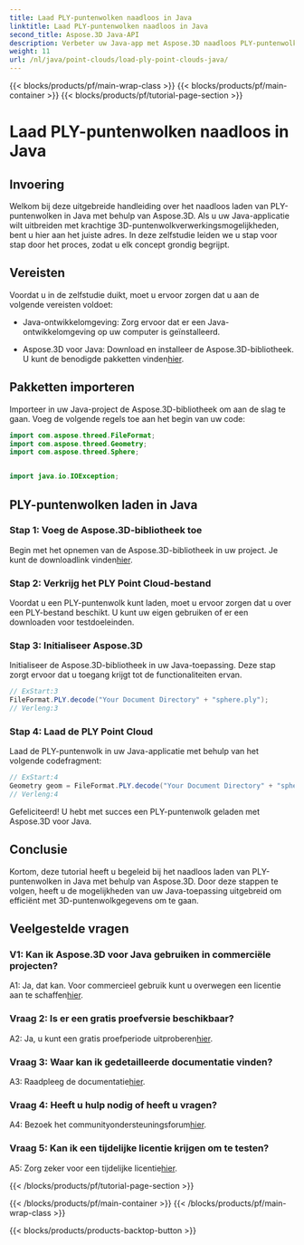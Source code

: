 ```yaml
---
title: Laad PLY-puntenwolken naadloos in Java
linktitle: Laad PLY-puntenwolken naadloos in Java
second_title: Aspose.3D Java-API
description: Verbeter uw Java-app met Aspose.3D naadloos PLY-puntenwolk laden. Stapsgewijze handleiding, veelgestelde vragen en ondersteuning.
weight: 11
url: /nl/java/point-clouds/load-ply-point-clouds-java/
---
```


{{< blocks/products/pf/main-wrap-class >}}
{{< blocks/products/pf/main-container >}}
{{< blocks/products/pf/tutorial-page-section >}}

# Laad PLY-puntenwolken naadloos in Java

## Invoering

Welkom bij deze uitgebreide handleiding over het naadloos laden van PLY-puntenwolken in Java met behulp van Aspose.3D. Als u uw Java-applicatie wilt uitbreiden met krachtige 3D-puntenwolkverwerkingsmogelijkheden, bent u hier aan het juiste adres. In deze zelfstudie leiden we u stap voor stap door het proces, zodat u elk concept grondig begrijpt.

## Vereisten

Voordat u in de zelfstudie duikt, moet u ervoor zorgen dat u aan de volgende vereisten voldoet:

- Java-ontwikkelomgeving: Zorg ervoor dat er een Java-ontwikkelomgeving op uw computer is geïnstalleerd.

-  Aspose.3D voor Java: Download en installeer de Aspose.3D-bibliotheek. U kunt de benodigde pakketten vinden[hier](https://releases.aspose.com/3d/java/).

## Pakketten importeren

Importeer in uw Java-project de Aspose.3D-bibliotheek om aan de slag te gaan. Voeg de volgende regels toe aan het begin van uw code:

```java
import com.aspose.threed.FileFormat;
import com.aspose.threed.Geometry;
import com.aspose.threed.Sphere;


import java.io.IOException;
```

## PLY-puntenwolken laden in Java

### Stap 1: Voeg de Aspose.3D-bibliotheek toe

 Begin met het opnemen van de Aspose.3D-bibliotheek in uw project. Je kunt de downloadlink vinden[hier](https://releases.aspose.com/3d/java/).

### Stap 2: Verkrijg het PLY Point Cloud-bestand

Voordat u een PLY-puntenwolk kunt laden, moet u ervoor zorgen dat u over een PLY-bestand beschikt. U kunt uw eigen gebruiken of er een downloaden voor testdoeleinden.

### Stap 3: Initialiseer Aspose.3D

Initialiseer de Aspose.3D-bibliotheek in uw Java-toepassing. Deze stap zorgt ervoor dat u toegang krijgt tot de functionaliteiten ervan.

```java
// ExStart:3
FileFormat.PLY.decode("Your Document Directory" + "sphere.ply");
// Verleng:3
```

### Stap 4: Laad de PLY Point Cloud

Laad de PLY-puntenwolk in uw Java-applicatie met behulp van het volgende codefragment:

```java
// ExStart:4
Geometry geom = FileFormat.PLY.decode("Your Document Directory" + "sphere.ply");
// Verleng:4
```

Gefeliciteerd! U hebt met succes een PLY-puntenwolk geladen met Aspose.3D voor Java.

## Conclusie

Kortom, deze tutorial heeft u begeleid bij het naadloos laden van PLY-puntenwolken in Java met behulp van Aspose.3D. Door deze stappen te volgen, heeft u de mogelijkheden van uw Java-toepassing uitgebreid om efficiënt met 3D-puntenwolkgegevens om te gaan.

## Veelgestelde vragen

### V1: Kan ik Aspose.3D voor Java gebruiken in commerciële projecten?

 A1: Ja, dat kan. Voor commercieel gebruik kunt u overwegen een licentie aan te schaffen[hier](https://purchase.aspose.com/buy).

### Vraag 2: Is er een gratis proefversie beschikbaar?

 A2: Ja, u kunt een gratis proefperiode uitproberen[hier](https://releases.aspose.com/).

### Vraag 3: Waar kan ik gedetailleerde documentatie vinden?

A3: Raadpleeg de documentatie[hier](https://reference.aspose.com/3d/java/).

### Vraag 4: Heeft u hulp nodig of heeft u vragen?

 A4: Bezoek het communityondersteuningsforum[hier](https://forum.aspose.com/c/3d/18).

### Vraag 5: Kan ik een tijdelijke licentie krijgen om te testen?

 A5: Zorg zeker voor een tijdelijke licentie[hier](https://purchase.aspose.com/temporary-license/).

{{< /blocks/products/pf/tutorial-page-section >}}

{{< /blocks/products/pf/main-container >}}
{{< /blocks/products/pf/main-wrap-class >}}

{{< blocks/products/products-backtop-button >}}
